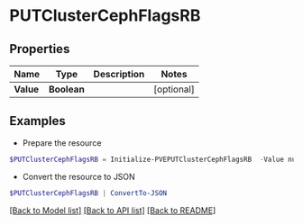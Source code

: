 # PUTClusterCephFlagsRB
## Properties

Name | Type | Description | Notes
------------ | ------------- | ------------- | -------------
**Value** | **Boolean** |  | [optional] 

## Examples

- Prepare the resource
```powershell
$PUTClusterCephFlagsRB = Initialize-PVEPUTClusterCephFlagsRB  -Value null
```

- Convert the resource to JSON
```powershell
$PUTClusterCephFlagsRB | ConvertTo-JSON
```

[[Back to Model list]](../README.md#documentation-for-models) [[Back to API list]](../README.md#documentation-for-api-endpoints) [[Back to README]](../README.md)

